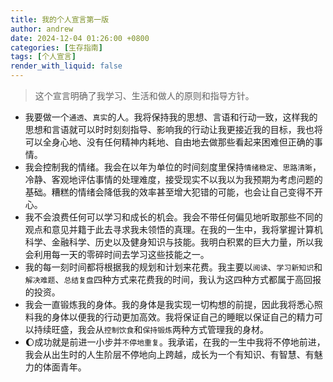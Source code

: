 ```yaml
---
title: 我的个人宣言第一版
author: andrew
date: 2024-12-04 01:26:00 +0800
categories: [生存指南]
tags: [个人宣言]
render_with_liquid: false
---
```


> 这个宣言明确了我学习、生活和做人的原则和指导方针。

- 我要做一个`通透`、`真实`的人。我将保持我的思想、言语和行动一致，这样我的思想和言语就可以时时刻刻指导、影响我的行动让我更接近我的目标，我也将可以全身心地、没有任何精神内耗地、自由地去做那些看起来困难但正确的事情。
- 我会控制我的情绪。我会在以年为单位的时间刻度里保持`情绪稳定`、`思路清晰`，冷静、客观地评估事情的处理难度，接受现实不以我以为我预期为考虑问题的基础。糟糕的情绪会降低我的效率甚至增大犯错的可能，也会让自己变得不开心。
- 我不会浪费任何可以学习和成长的机会。我会不带任何偏见地听取那些不同的观点和意见并籍于此去寻求我未领悟的真理。在我的一生中，我将掌握计算机科学、金融科学、历史以及健身知识与技能。我明白积累的巨大力量，所以我会利用每一天的零碎时间去学习这些技能之一。
- 我的每一刻时间都将根据我的规划和计划来花费。我主要以`阅读`、`学习新知识`和`解决难题`、`总结复盘`四种方式来花费我的时间，我认为这四种方式都属于高回报的投资。
- 我会一直锻炼我的身体。我的身体是我实现一切构想的前提，因此我将悉心照料我的身体以便我的行动更加高效。我将保证自己的睡眠以保证自己的精力可以持续旺盛，我会从`控制饮食`和`保持锻炼`两种方式管理我的身材。
- 🌔成功就是前进一小步并`不停地重复`。我承诺，在我的一生中我将不停地前进，我会从出生时的人生阶层不停地向上跨越，成长为一个有知识、有智慧、有魅力的体面青年。



